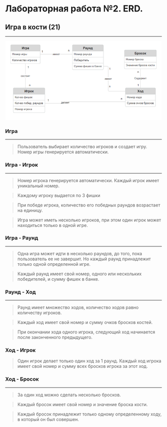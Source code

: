 # Лабораторная работа №2. ERD.
## Игра в кости (21)
---
![Logo](https://github.com/NEEEEEERO/Igra-kosti-21-/blob/main/Lab%202.%20ERD/ERD_Correct.png?raw=true)

### Игра
---
> Пользователь выбирает количество игроков и создает игру.
Номер игры генерируется автоматически.

### Игра - Игрок
---
> Номер игрока генерируется автоматически. Каждый игрок имеет уникальный номер.

> Каждому игроку выдается по 3 фишки

> При победе игрока, количество его победных раундов возрастает на единицу.

> Игра может иметь несколько игроков, при этом один игрок может находиться только в одной игре.

### Игра - Раунд
---
> Одна игра может идти в несколько раундов, до того, пока пользователь ее не завершит.
Но каждый раунд принадлежит только одной определенной игре.

> Каждый раунд имеет свой номер, одного или нескольких победителей, и сумму фишек в банке.

### Раунд - Ход
---
> Раунд имеет множество ходов, количество ходов равно количеству игроков.

>Каждый ход имеет свой номер и сумму очков бросков костей.

>При окончании хода одного игрока, следующий ход начинается после законченного предыдущего.

### Ход - Игрок
> Один игрок делает только один ход за 1 раунд.
> Каждый ход игрока имеет свой номер и сумму всех бросков игрока за этот ход.

### Ход - Бросок
---
> За один ход можно сделать несколько бросков.

> Каждый бросок имеет свой номер и значение броска кости.

> Каждый бросок принадлежит только одному определенному ходу, в который он был совершен.
